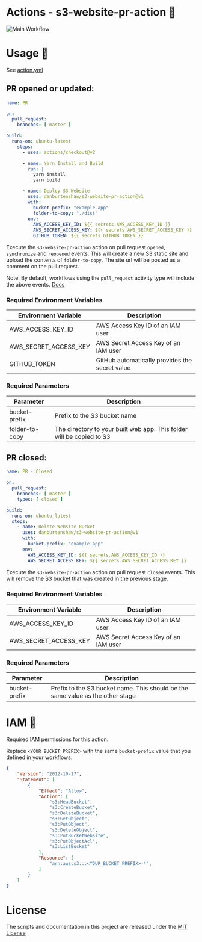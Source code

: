 # Actions - s3-website-pr-action 🚀

![Main Workflow](https://github.com/danburtenshaw/s3-website-pr-action/workflows/Main%20Workflow/badge.svg)

# Usage 📝

See [action.yml](action.yml)

## PR opened or updated:

```yaml
name: PR

on:
  pull_request:
    branches: [ master ]

build:
  runs-on: ubuntu-latest
    steps:
      - uses: actions/checkout@v2

      - name: Yarn Install and Build
        run: |
          yarn install
          yarn build

      - name: Deploy S3 Website
        uses: danburtenshaw/s3-website-pr-action@v1
        with:
          bucket-prefix: "example-app"
          folder-to-copy: "./dist"
        env:
          AWS_ACCESS_KEY_ID: ${{ secrets.AWS_ACCESS_KEY_ID }}
          AWS_SECRET_ACCESS_KEY: ${{ secrets.AWS_SECRET_ACCESS_KEY }}
          GITHUB_TOKEN: ${{ secrets.GITHUB_TOKEN }}
```
Execute the `s3-website-pr-action` action on pull request `opened`, `synchronize` and `reopened` events. This will create a new S3 static site and upload the contents of `folder-to-copy`. 
The site url will be posted as a comment on the pull request.  

Note: By default, workflows using the `pull_request` activity type will include the above events. [Docs](https://help.github.com/en/actions/reference/events-that-trigger-workflows#pull-request-event-pull_request)

### Required Environment Variables
Environment Variable | Description
------------ | -------------
AWS_ACCESS_KEY_ID | AWS Access Key ID of an IAM user
AWS_SECRET_ACCESS_KEY | AWS Secret Access Key of an IAM user
GITHUB_TOKEN | GitHub automatically provides the secret value

### Required Parameters
Parameter | Description
------------ | -------------
bucket-prefix | Prefix to the S3 bucket name
folder-to-copy | The directory to your built web app. This folder will be copied to S3


## PR closed:

```yaml
name: PR - Closed

on:
  pull_request:
    branches: [ master ]
    types: [ closed ]

build:
  runs-on: ubuntu-latest
  steps:
    - name: Delete Website Bucket
      uses: danburtenshaw/s3-website-pr-action@v1
      with:
        bucket-prefix: "example-app"
      env:
        AWS_ACCESS_KEY_ID: ${{ secrets.AWS_ACCESS_KEY_ID }}
        AWS_SECRET_ACCESS_KEY: ${{ secrets.AWS_SECRET_ACCESS_KEY }}
```
Execute the `s3-website-pr-action` action on pull request `closed` events. This will remove the S3 bucket that was created in the previous stage.

### Required Environment Variables
Environment Variable | Description
------------ | -------------
AWS_ACCESS_KEY_ID | AWS Access Key ID of an IAM user
AWS_SECRET_ACCESS_KEY | AWS Secret Access Key of an IAM user

### Required Parameters
Parameter | Description
------------ | -------------
bucket-prefix | Prefix to the S3 bucket name. This should be the same value as the other stage

# IAM 🔐

Required IAM permissions for this action.

Replace `<YOUR_BUCKET_PREFIX>` with the same `bucket-prefix` value that you defined in your workflows.

```json
{
    "Version": "2012-10-17",
    "Statement": [
        {
            "Effect": "Allow",
            "Action": [
                "s3:HeadBucket",
                "s3:CreateBucket",
                "s3:DeleteBucket",
                "s3:GetObject",
                "s3:PutObject",
                "s3:DeleteObject",
                "s3:PutBucketWebsite",
                "s3:PutObjectAcl",
                "s3:ListBucket"
            ],
            "Resource": [
                "arn:aws:s3:::<YOUR_BUCKET_PREFIX>-*",
            ]
        }
    ]
}
```

# License

The scripts and documentation in this project are released under the [MIT License](LICENSE)
